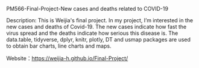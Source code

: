 PM566-Final-Project-New cases and deaths related to COVID-19

Description: 
This is Weijia's final project. In my project, I’m interested in the new cases and deaths of Covid-19. The new cases indicate how fast the virus spread and the deaths indicate how serious this disease is. The data.table, tidyverse, dplyr, knitr, plotly, DT and usmap packages are used to obtain bar charts, line charts and maps. 

Website：https://weijia-h.github.io/Final-Project/